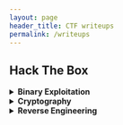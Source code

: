 ```yaml
---
layout: page
header_title: CTF writeups
permalink: /writeups
---
```


## Hack The Box
<details>
    <summary><b>Binary Exploitation</b></summary>
</details>

<details>
    <summary><b>Cryptography</b></summary>

Easy
- [Templed](./writeups/hackthebox/cryptography/Templed/Templed.md)
</details>

<details>
    <summary><b>Reverse Engineering</b></summary>

</details>